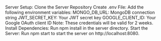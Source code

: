 Server Setup:
Clone the Server Repository
Create .env File:
Add the following environment variables:
MONGO_DB_URL: MongoDB connection string
JWT_SECRET_KEY: Your JWT secret key
GOOGLE_CLIENT_ID: Your Google OAuth client ID
Note: These credentials will be valid for 2 weeks.
Install Dependencies:
Run npm install in the server directory.
Start the Server:
Run npm start to start the server on http://localhost:8080.
